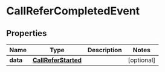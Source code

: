 

# CallReferCompletedEvent

## Properties

Name | Type | Description | Notes
------------ | ------------- | ------------- | -------------
**data** | [**CallReferStarted**](CallReferStarted.md) |  |  [optional]



